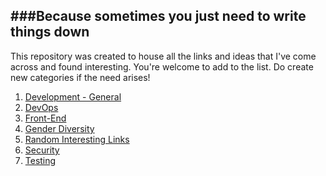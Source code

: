 ###Because sometimes you just need to write things down
---
This repository was created to house all the links and ideas that I've come across and found interesting. You're welcome to add to the list. Do create new categories if the need arises!

1. [Development - General](development.md)
2. [DevOps](devOps.md)
3. [Front-End](frontend.md)
4. [Gender Diversity](genderDiversity.md)
5. [Random Interesting Links](interestingLinks.md)
6. [Security](security.md)
7. [Testing](testing.md)
